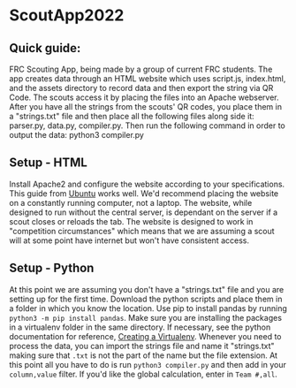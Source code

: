 # ScoutApp2022
## Quick guide: 
FRC Scouting App, being made by a group of current FRC students. The app creates data through an HTML website which uses script.js, index.html, and the assets directory to record data and then export the string via QR Code. The scouts access it by placing the files into an Apache webserver. After you have all the strings from the scouts' QR codes, you place them in a "strings.txt" file and then place all the following files along side  it: parser.py, data.py, compiler.py. Then run the following command in order to output the data: 	python3 compiler.py

## Setup - HTML

Install Apache2 and configure the website according to your specifications. This guide from [Ubuntu](https://ubuntu.com/tutorials/install-and-configure-apache#1-overview) works well. We'd recommend placing the website on a constantly running computer, not a laptop. The website, while designed to run without the central server, is dependant on the server if a scout closes or reloads the tab. The website is designed to work in "competition circumstances" which means that we are assuming a scout will at some point have internet but won't have consistent access. 

## Setup - Python

At this point we are assuming you don't have a "strings.txt" file and you are setting up for the first time. Download the python scripts and place them in a folder in which you know the location. Use pip to install pandas by running ``python3 -m pip install pandas``. Make sure you are installing the packages in a virtualenv folder in the same directory. If necessary, see the python documentation for reference, [Creating a Virtualenv](https://docs.python.org/3/library/venv.html). Whenever you need to process the data, you can import the strings file and name it "strings.txt" making sure that ``.txt`` is not the part of the name but the file extension. At this point all you have to do is run ``python3 compiler.py`` and then add in your ``column,value`` filter. If you'd like the global calculation, enter in ``Team #,all``.
